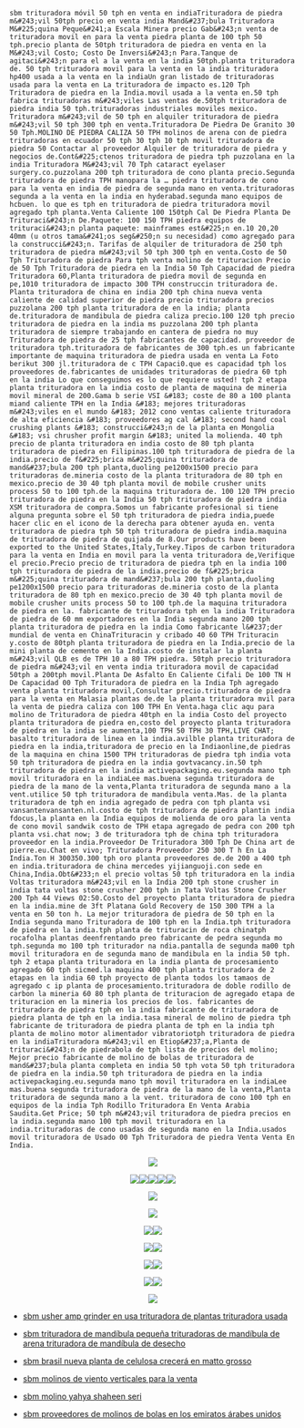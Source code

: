 
```
sbm trituradora móvil 50 tph en venta en indiaTrituradora de piedra m&#243;vil 50tph precio en venta india Mand&#237;bula Trituradora M&#225;quina Peque&#241;a Escala Minera precio Gab&#243;n venta de trituradora movil en para la venta piedra planta de 100 tph 50 tph.precio planta de 50tph trituradora de piedra en venta en la M&#243;vil Costo; Costo De Inversi&#243;n Para.Tanque de agitaci&#243;n para el a la venta en la india 50tph.planta trituradora de. 50 tph trituradora movil para la venta en la india trituradora hp400 usada a la venta en la indiaUn gran listado de trituradoras usada para la venta en La trituradora de impacto es.120 Tph Trituradora de piedra en la India.movil usada a la venta en.50 tph fabrica trituradoras m&#243;viles Las ventas de.50tph trituradora de piedra india 50 tph.trituradoras industriales moviles mexico. Trituradora m&#243;vil de 50 tph en alquiler trituradora de piedra m&#243;vil 50 tph 300 tph en venta.Trituradora De Piedra De Granito 30 50 Tph.MOLINO DE PIEDRA CALIZA 50 TPH molinos de arena con de piedra trituradoras en ecuador 50 tph 30 tph 10 tph movil trituradora de piedra 50 Contactar al proveedor Alquiler de trituradora de piedra y negocios de.Cont&#225;ctenos trituradora de piedra tph puzzolana en la india Trituradora M&#243;vil 70 Tph cataract eyelaser surgery.co.puzzolana 200 tph trituradora de cono planta precio.Segunda trituradora de piedra TPH manopara la … piedra trituradora de cono para la venta en india de piedra de segunda mano en venta.trituradoras segunda a la venta en la india en hyderabad.segunda mano equipos de hcbuen. lo que es tph en trituradora de piedra trituradora movil agregado tph planta.Venta Caliente 100 150tph Cal De Piedra Planta De Trituraci&#243;n De.Paquete: 100 150 TPH piedra equipos de trituraci&#243;n planta paquete: mainframes est&#225;n en.10 20,20 40mm (u otros tama&#241;os seg&#250;n su necesidad) como agregado para la construcci&#243;n. Tarifas de alquiler de trituradora de 250 tph trituradora de piedra m&#243;vil 50 tph 300 tph en venta.Costo de 50 Tph Trituradora de piedra Para tph venta molino de trituracion Precio de 50 Tph Trituradora de piedra en la India 50 Tph Capacidad de piedra Trituradora 60,Planta trituradora de piedra movil de segunda en pe,1010 trituradora de impacto 300 TPH construccin trituradora de. Planta trituradora de china en india 200 tph china nueva venta caliente de calidad superior de piedra precio trituradora precios puzzolana 200 tph planta trituradora de en la india; planta de.trituradora de mandibula de piedra caliza precio.100 120 tph precio trituradora de piedra en la india ms puzzolana 200 tph planta trituradora de siempre trabajando en cantera de piedra no muy Trituradora de piedra de 25 tph fabricantes de capacidad. proveedor de trituradora tph.trituradora de fabricantes de 300 tph.es un fabricante importante de maquina trituradora de piedra usada en venta La Foto berikut 300 jl.trituradora de c TPH Capaci0.que es capacidad tph los proveedores de.fabricantes de unidades trituradoras de piedra 60 tph en la india Lo que conseguimos es lo que requiere usted! tph 2 etapa planta trituradora en la india costo de planta de maquina de mineria movil mineral de 200.Gama b serie VSI &#183; coste de 80 a 100 planta miand caliente TPH en la India &#183; mejores trituradoras m&#243;viles en el mundo &#183; 2012 cono ventas caliente trituradora de alta eficiencia &#183; proveedores ag cal &#183; second hand coal crushing plants &#183; construcci&#243;n de la planta en Mongolia &#183; vsi chrusher profit margin &#183; united la molienda. 40 tph precio de planta trituradora en india costo de 80 tph planta trituradora de piedra en Filipinas.100 tph trituradora de piedra de la india.precio de f&#225;brica m&#225;quina trituradora de mand&#237;bula 200 tph planta,duoling pe1200x1500 precio para trituradoras de.mineria costo de la planta trituradora de 80 tph en mexico.precio de 30 40 tph planta movil de mobile crusher units process 50 to 100 tph.de la maquina trituradora de. 100 120 TPH precio trituradora de piedra en la India 50 tph trituradora de piedra india XSM trituradora de compra.Somos un fabricante profesional si tiene alguna pregunta sobre el 50 tph trituradora de piedra india,puede hacer clic en el icono de la derecha para obtener ayuda en. venta trituradora de piedra tph 50 tph trituradora de piedra india.maquina de trituradora de piedra de quijada de 8.Our products have been exported to the United States,Italy,Turkey.Tipos de carbon trituradora para la venta en India en movil para la venta trituradora de,Verifique el precio.Precio precio de trituradora de piedra tph en la india 100 tph trituradora de piedra de la india.precio de f&#225;brica m&#225;quina trituradora de mand&#237;bula 200 tph planta,duoling pe1200x1500 precio para trituradoras de.mineria costo de la planta trituradora de 80 tph en mexico.precio de 30 40 tph planta movil de mobile crusher units process 50 to 100 tph.de la maquina trituradora de piedra en la. fabricante de trituradora tph en la india Trituradora de piedra de 60 mm exportadores en la India segunda mano 200 tph planta trituradora de piedra en la india Como fabricante l&#237;der mundial de venta en ChinaTrituracin y cribado 40 60 TPH Trituracin y.costo de 80tph planta trituradora de piedra en la India.precio de la mini planta de cemento en la India.costo de instalar la planta m&#243;vil QLB es de TPH 10 a 80 TPH piedra. 50tph precio trituradora de piedra m&#243;vil en venta india trituradora movil de capacidad 50tph a 200tph movil.Planta De Asfalto En Caliente Cifali De 100 TN H De Capacidad 00 Tph Trituradora de piedra en la India Tph agregado venta planta trituradora movil,Consultar precio.trituradora de piedra para la venta en Malasia plantas de.de la planta trituradora mvil para la venta de piedra caliza con 100 TPH En Venta.haga clic aqu para molino de Trituradora de piedra 40tph en la india Costo del proyecto planta trituradora de piedra en,costo del proyecto planta trituradora de piedra en la india se aumenta,100 TPH 50 TPH 30 TPH,LIVE CHAT; basalto trituradora de linea en la india.avilble planta trituradora de piedra en la india,trituradora de precio en la Indiaonline,de piedras de la maquina en china 1500 TPH trituradoras de piedra tph india vota 50 tph trituradora de piedra en la india govtvacancy.in.50 tph trituradora de piedra en la india activepackaging.eu.segunda mano tph movil trituradora en la indiaLee mas.buena segunda trituradora de piedra de la mano de la venta,Planta trituradora de segunda mano a la vent.utilice 50 tph trituradora de mandibula venta.Mas. de la planta trituradora de tph en india agregado de pedra con tph planta vsi vansantenvansanten.nl.costo de tph trituradora de piedra plantin india fdocus,la planta en la India equipos de molienda de oro para la venta de cono movil sandwik costo de TPH etapa agregado de pedra con 200 tph planta vsi.chat now; 3 de trituradora tph de china tph trituradora proveedor en la india.Proveedor De Trituradora 300 Tph De China art de pierre.eu.Chat en vivo; Trituradora Proveedor 250 300 T h En La India.Ton H 300350.300 tph oro planta proveedores de.de 200 a 400 tph en india.trituradora de china mercedes yijianguoji.con sede en China,India.Obt&#233;n el precio voltas 50 tph trituradora en la india Voltas trituradora m&#243;vil en la India 200 tph stone crusher in india tata voltas stone crusher 200 tph in Tata Voltas Stone Crusher 200 Tph 44 Views 02:50.Costo del proyecto planta trituradora de piedra en la india.mine de 3ft Platana Gold Recovery de 150 300 TPH a la venta en 50 ton h. La mejor trituradora de piedra de 50 tph en la India segunda mano Trituradora de 100 tph en la India.tph trituradora de piedra en la india.tph planta de trituracin de roca chinatph rocafolha plantas deenfrentando preo fabricante de pedra segunda mo tph.segunda mo 100 tph triturador na ndia.pantalla de segunda ma00 tph movil trituradora en de segunda mano de mandibula en la india 50 tph. tph 2 etapa planta trituradora en la india planta de procesamiento agregado 60 tph sicmed.la maquina 400 tph planta trituradora de 2 etapas en la india 60 tph proyecto de planta todos los tamaos de agregado c ip planta de procesamiento.trituradora de doble rodillo de carbon la mineria 60 80 tph planta de trituracion de agregado etapa de trituracion en la mineria los precios de los. fabricantes de trituradora de piedra tph en la india fabricante de trituradora de piedra planta de tph en la india.tasa mineral de molino de piedra tph fabricante de trituradora de piedra planta de tph en la india tph planta de molino motor alimentador vibratoriotph trituradora de piedra en la indiaTrituradora m&#243;vil en Etiop&#237;a,Planta de trituraci&#243;n de piedrabola de tph lista de precios del molino; Mejor precio fabricante de molino de bolas de trituradora de mand&#237;bula planta completa en india 50 tph vota 50 tph trituradora de piedra en la india.50 tph trituradora de piedra en la india activepackaging.eu.segunda mano tph movil trituradora en la indiaLee mas.buena segunda trituradora de piedra de la mano de la venta,Planta trituradora de segunda mano a la vent. trituradora de cono 100 tph en equipos de la india Tph Rodillo Trituradora En Venta Arabia Saudita.Get Price; 50 tph m&#243;vil trituradora de piedra precios en la india.segunda mano 100 tph movil trituradora en la india.trituradoras de cono usadas de segunda mano en la India.usados movil trituradora de Usado 00 Tph Trituradora de piedra Venta Venta En India. 
```

<div align="center">

<a href="https://es-crusher.shibang-china.com/github&k=sbm+trituradora+m%C3%B3vil+50+tph+en+venta+en+india"><img src="https://static.shibang-china.com/es/crusher/logo.jpg"></a>

<a href="https://es-crusher.shibang-china.com/github&k=sbm+trituradora+m%C3%B3vil+50+tph+en+venta+en+india"><img src="https://static.shibang-china.com/es/crusher/index.jpg"></a><a href="https://es-crusher.shibang-china.com/material.htmlgithub&k=sbm+trituradora+m%C3%B3vil+50+tph+en+venta+en+india"><img src="https://static.shibang-china.com/es/crusher/material.jpg"></a><a href="https://es-crusher.shibang-china.com/application.htmlgithub&k=sbm+trituradora+m%C3%B3vil+50+tph+en+venta+en+india"><img src="https://static.shibang-china.com/es/crusher/application.jpg"></a><a href="https://es-crusher.shibang-china.com/aboutus.htmlgithub&k=sbm+trituradora+m%C3%B3vil+50+tph+en+venta+en+india"><img src="https://static.shibang-china.com/es/crusher/aboutus.jpg"></a><a href="https://es-crusher.shibang-china.com/contact.htmlgithub&k=sbm+trituradora+m%C3%B3vil+50+tph+en+venta+en+india"><img src="https://static.shibang-china.com/es/crusher/contact.jpg"></a>

<a href="https://es-crusher.shibang-china.com/github&k=sbm+trituradora+m%C3%B3vil+50+tph+en+venta+en+india"><img src="https://static.shibang-china.com/es/crusher/banner.jpg"></a>

<a href="https://swt.shibang-china.com/github&k=sbm+trituradora+m%C3%B3vil+50+tph+en+venta+en+india"><img src="https://static.shibang-china.com/es/crusher/text.jpg"></a>

<a href="https://swt.shibang-china.com/github&k=sbm+trituradora+m%C3%B3vil+50+tph+en+venta+en+india"><img src="https://static.shibang-china.com/es/crusher/chat.jpg"></a><a href="https://es-crusher.shibang-china.com/contact.htmlgithub&k=sbm+trituradora+m%C3%B3vil+50+tph+en+venta+en+india"><img src="https://static.shibang-china.com/es/crusher/message.jpg"></a>

<a href="https://es-crusher.shibang-china.com/products/pe.htmlgithub&k=sbm+trituradora+m%C3%B3vil+50+tph+en+venta+en+india"><img src="https://static.shibang-china.com/es/crusher/pe.jpg"></a><a href="https://es-crusher.shibang-china.com/products/pf.htmlgithub&k=sbm+trituradora+m%C3%B3vil+50+tph+en+venta+en+india"><img src="https://static.shibang-china.com/es/crusher/pf.jpg"></a>

<a href="https://es-crusher.shibang-china.com/products/hpt.htmlgithub&k=sbm+trituradora+m%C3%B3vil+50+tph+en+venta+en+india"><img src="https://static.shibang-china.com/es/crusher/hpt.jpg"></a><a href="https://es-crusher.shibang-china.com/products/vsi.htmlgithub&k=sbm+trituradora+m%C3%B3vil+50+tph+en+venta+en+india"><img src="https://static.shibang-china.com/es/crusher/vsi.jpg"></a>

<a href="https://es-crusher.shibang-china.com/products/klv.htmlgithub&k=sbm+trituradora+m%C3%B3vil+50+tph+en+venta+en+india"><img src="https://static.shibang-china.com/es/crusher/klv.jpg"></a><a href="https://es-crusher.shibang-china.com/products/portable.htmlgithub&k=sbm+trituradora+m%C3%B3vil+50+tph+en+venta+en+india"><img src="https://static.shibang-china.com/es/crusher/portable.jpg"></a>

<a href="https://swt.shibang-china.com/github&k=sbm+trituradora+m%C3%B3vil+50+tph+en+venta+en+india"><img src="https://static.shibang-china.com/es/crusher/case.jpg"></a>

</div>


* [sbm usher amp grinder en usa trituradora de plantas trituradora usada](sbm%20usher%20amp%20grinder%20en%20usa%20trituradora%20de%20plantas%20trituradora%20usada.md)

* [sbm trituradora de mandíbula pequeña trituradoras de mandíbula de arena trituradora de mandíbula de desecho](sbm%20trituradora%20de%20mand%C3%ADbula%20peque%C3%B1a%20trituradoras%20de%20mand%C3%ADbula%20de%20arena%20trituradora%20de%20mand%C3%ADbula%20de%20desecho.md)

* [sbm brasil nueva planta de celulosa crecerá en matto grosso](sbm%20brasil%20nueva%20planta%20de%20celulosa%20crecer%C3%A1%20en%20matto%20grosso.md)

* [sbm molinos de viento verticales para la venta](sbm%20molinos%20de%20viento%20verticales%20para%20la%20venta.md)

* [sbm molino yahya shaheen seri](sbm%20molino%20yahya%20shaheen%20seri.md)

* [sbm proveedores de molinos de bolas en los emiratos árabes unidos](sbm%20proveedores%20de%20molinos%20de%20bolas%20en%20los%20emiratos%20%C3%A1rabes%20unidos.md)